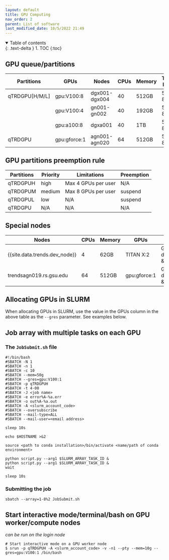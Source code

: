 ```yaml
---
layout: default
title: GPU Computing
nav_order: 2
parent: List of software
last_modified_date: 10/5/2022 21:49
---
```

<details open markdown="block">
  <summary>
    Table of contents
  </summary>
  {: .text-delta }
1. TOC
{:toc}
</details>

## GPU queue/partitions

| Partitions     | GPUs                | Nodes         | CPUs  | Memory     | Time limit | 
|----------------|---------------------|---------------|------------|-------|------------|
| qTRDGPU[H/M/L] | gpu:V100:8          | dgx001-dgx004 | 40    | 512GB      | 5d 8h      |
|                | gpu:V100:4          | gn001-gn002   | 40    | 192GB      | 5d 8h      |
|                | gpu:a100:8          | dgxa001       | 40    | 1TB        | 5d 8h      |
| qTRDGPU        | gpu:gforce:1        | agn001-agn020 | 64    | 512GB      | 5d 8h      |

## GPU partitions preemption rule 

| Partitions     | Priority | Limitations         | Preemption |
|----------------|----------|---------------------|------------|
| qTRDGPUH       | high     | Max 4 GPUs per user | N/A        |
| qTRDGPUM       | medium   | Max 8 GPUs per user | suspend    |
| qTRDGPUL       | low      | N/A                 | suspend    |
| qTRDGPU        | N/A      | N/A                 | N/A        |

## Special nodes

| Nodes                         | CPUs | Memory | GPUs         | Purpose                   |
|-------------------------------|------|--------|--------------|---------------------------|
| {{site.data.trends.dev_node}} | 4    | 62GB   | TITAN X:2    | GPU development & testing |
| trendsagn019.rs.gsu.edu       | 64   | 512GB  | gpu:gforce:1 | GPU development & testing |

## Allocating GPUs in SLURM

When allocating GPUs in SLURM, use the value in the GPUs column in the above table as the `--gres` parameter.
See examples below.

## Job array with multiple tasks on each GPU

### The `JobSubmit.sh` file

```
#!/bin/bash
#SBATCH -N 1
#SBATCH -n 1
#SBATCH -c 10
#SBATCH --mem=50g
#SBATCH --gres=gpu:V100:1
#SBATCH -p qTRDGPUH
#SBATCH -t 4-00
#SBATCH -J <job name>
#SBATCH -e error%A-%a.err
#SBATCH -o out%A-%a.out
#SBATCH -A <slurm_account_code>
#SBATCH --oversubscribe
#SBATCH --mail-type=ALL
#SBATCH --mail-user=<email address>

sleep 10s

echo $HOSTNAME >&2

source <path to conda installation>/bin/activate <name/path of conda environment>

python script.py --arg1 $SLURM_ARRAY_TASK_ID &
python script.py --arg1 $SLURM_ARRAY_TASK_ID &
wait

sleep 10s
```

### Submitting the job

`sbatch --array=1-8%2 JobSubmit.sh`

## Start interactive mode/terminal/bash on GPU worker/compute nodes

*can be run on the login node*
```
# Start interactive mode on a GPU worker node
$ srun -p qTRDGPUH -A <slurm_account_code> -v -n1 --pty --mem=10g --gres=gpu:V100:1 /bin/bash
```